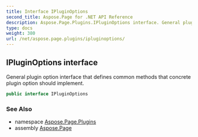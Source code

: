 ```yaml
---
title: Interface IPluginOptions
second_title: Aspose.Page for .NET API Reference
description: Aspose.Page.Plugins.IPluginOptions interface. General plugin option interface that defines common methods that concrete plugin option should implement
type: docs
weight: 380
url: /net/aspose.page.plugins/ipluginoptions/
---
```

## IPluginOptions interface

General plugin option interface that defines common methods that concrete plugin option should implement.

```csharp
public interface IPluginOptions
```

### See Also

* namespace [Aspose.Page.Plugins](../../aspose.page.plugins/)
* assembly [Aspose.Page](../../)


